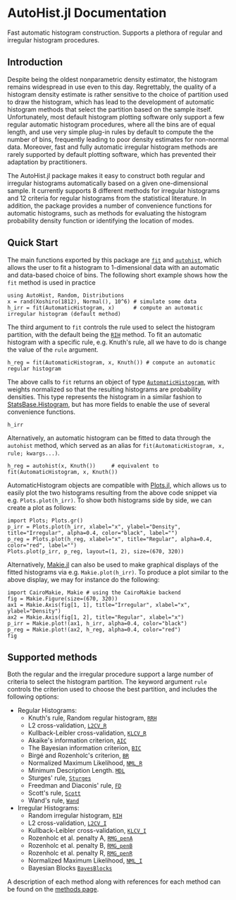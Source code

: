 # AutoHist.jl Documentation

Fast automatic histogram construction. Supports a plethora of regular and irregular histogram procedures.

## Introduction
Despite being the oldest nonparametric density estimator, the histogram remains widespread in use even to this day. Regrettably, the quality of a histogram density estimate is rather sensitive to the choice of partition used to draw the histogram, which has lead to the development of automatic histogram methods that select the partition based on the sample itself. Unfortunately, most default histogram plotting software only support a few regular automatic histogram procedures, where all the bins are of equal length, and use very simple plug-in rules by default to compute the the number of bins, frequently leading to poor density estimates for non-normal data. Moreover, fast and fully automatic irregular histogram methods are rarely supported by default plotting software, which has prevented their adaptation by practitioners.

The AutoHist.jl package makes it easy to construct both regular and irregular histograms automatically based on a given one-dimensional sample. It currently supports 8 different methods for irregular histograms and 12 criteria for regular histograms from the statistical literature. In addition, the package provides a number of convenience functions for automatic histograms, such as methods for evaluating the histogram probability density function or identifying the location of modes.

## Quick Start
The main functions exported by this package are [`fit`](@ref) and [`autohist`](@ref), which allows the user to fit a histogram to 1-dimensional data with an automatic and data-based choice of bins. The following short example shows how the `fit` method is used in practice

```@example index; continued=true
using AutoHist, Random, Distributions
x = rand(Xoshiro(1812), Normal(), 10^6) # simulate some data
h_irr = fit(AutomaticHistogram, x)      # compute an automatic irregular histogram (default method)
```
The third argument to `fit` controls the rule used to select the histogram partition, with the default being the [`RIH`](@ref) method. To fit an automatic histogram with a specific rule, e.g. Knuth's rule, all we have to do is change the value of the `rule` argument.
```@example index; continued=true
h_reg = fit(AutomaticHistogram, x, Knuth()) # compute an automatic regular histogram
```
The above calls to `fit` returns an object of type [`AutomaticHistogram`](@ref), with weights normalized so that the resulting histograms are probability densities. This type represents the histogram in a similar fashion to [StatsBase.Histogram](https://juliastats.org/StatsBase.jl/stable/empirical/#Histograms), but has more fields to enable the use of several convenience functions.
```@example index
h_irr
```
Alternatively, an automatic histogram can be fitted to data through the `autohist` method, which served as an alias for `fit(AutomaticHistogram, x, rule; kwargs...)`.
```@example index; continued=true
h_reg = autohist(x, Knuth())     # equivalent to fit(AutomaticHistogram, x, Knuth())
```

AutomaticHistogram objects are compatible with [Plots.jl](https://github.com/JuliaPlots/Plots.jl), which allows us to easily plot the two histograms resulting from the above code snippet via e.g. `Plots.plot(h_irr)`. To show both histograms side by side, we can create a plot as follows:

```@example index
import Plots; Plots.gr()
p_irr = Plots.plot(h_irr, xlabel="x", ylabel="Density", title="Irregular", alpha=0.4, color="black", label="")
p_reg = Plots.plot(h_reg, xlabel="x", title="Regular", alpha=0.4, color="red", label="")
Plots.plot(p_irr, p_reg, layout=(1, 2), size=(670, 320))
```

Alternatively, [Makie.jl](https://github.com/MakieOrg/Makie.jl) can also be used to make graphical displays of the fitted histograms via e.g. `Makie.plot(h_irr)`. To produce a plot similar to the above display, we may for instance do the following:
```@example index
import CairoMakie, Makie # using the CairoMakie backend
fig = Makie.Figure(size=(670, 320))
ax1 = Makie.Axis(fig[1, 1], title="Irregular", xlabel="x", ylabel="Density")
ax2 = Makie.Axis(fig[1, 2], title="Regular", xlabel="x")
p_irr = Makie.plot!(ax1, h_irr, alpha=0.4, color="black")
p_reg = Makie.plot!(ax2, h_reg, alpha=0.4, color="red")
fig
```

## Supported methods
Both the regular and the irregular procedure support a large number of criteria to select the histogram partition. The keyword argument `rule` controls the criterion used to choose the best partition, and includes the following options:

- Regular Histograms:
    - Knuth's rule, Random regular histogram, [`RRH`](@ref)
    - L2 cross-validation, [`L2CV_R`](@ref)
    - Kullback-Leibler cross-validation, [`KLCV_R`](@ref)
    - Akaike's information criterion, [`AIC`](@ref)
    - The Bayesian information criterion, [`BIC`](@ref)
    - Birgé and Rozenholc's criterion, [`BR`](@ref)
    - Normalized Maximum Likelihood, [`NML_R`](@ref)
    - Minimum Description Length. [`MDL`](@ref)
    - Sturges' rule, [`Sturges`](@ref)
    - Freedman and Diaconis' rule, [`FD`](@ref)
    - Scott's rule, [`Scott`](@ref)
    - Wand's rule, [`Wand`](@ref)
- Irregular Histograms:
    - Random irregular histogram, [`RIH`](@ref)
    - L2 cross-validation, [`L2CV_I`](@ref)
    - Kullback-Leibler cross-validation, [`KLCV_I`](@ref)
    - Rozenholc et al. penalty A, [`RMG_penA`](@ref)
    - Rozenholc et al. penalty B, [`RMG_penB`](@ref)
    - Rozenholc et al. penalty R, [`RMG_penR`](@ref)
    - Normalized Maximum Likelihood, [`NML_I`](@ref)
    - Bayesian Blocks [`BayesBlocks`](@ref)

A description of each method along with references for each method can be found on the [methods page](methods.md).